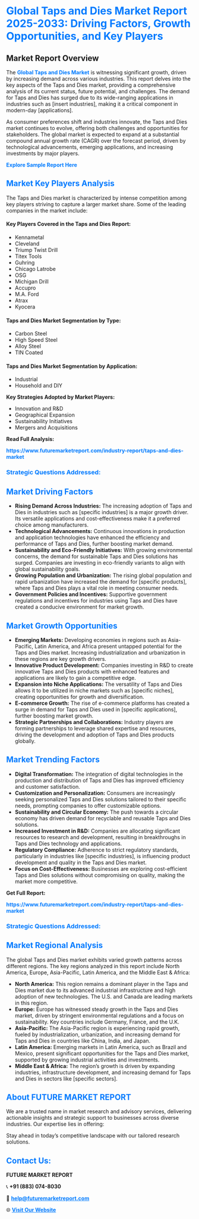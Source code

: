 <h1 style="color: #007BFF;">Global Taps and Dies Market Report 2025-2033: Driving Factors, Growth Opportunities, and Key Players</h1>

<section id="overview">
<h2>Market Report Overview</h2>
<p>The <a href="https://www.futuremarketreport.com/industry-report/taps-and-dies-market" style="color: #007BFF; text-decoration: none;"><strong>Global Taps and Dies Market</strong></a> is witnessing significant growth, driven by increasing demand across various industries. This report delves into the key aspects of the Taps and Dies market, providing a comprehensive analysis of its current status, future potential, and challenges. The demand for Taps and Dies has surged due to its wide-ranging applications in industries such as [insert industries], making it a critical component in modern-day [applications].</p>
<p>As consumer preferences shift and industries innovate, the Taps and Dies market continues to evolve, offering both challenges and opportunities for stakeholders. The global market is expected to expand at a substantial compound annual growth rate (CAGR) over the forecast period, driven by technological advancements, emerging applications, and increasing investments by major players.</p>
</section>

<section id="overview">
<p><a href="https://www.futuremarketreport.com/request-sample/reportId=103205" style="color: #007BFF; text-decoration: none;"><strong>Explore Sample Report Here</strong></a></p>
</section>

<section id="key-players">
<h2 style="color: #007BFF;">Market Key Players Analysis</h2>
<p>The Taps and Dies market is characterized by intense competition among key players striving to capture a larger market share. Some of the leading companies in the market include:</p>
<h4>Key Players Covered in the Taps and Dies Report:</h4>
<ul><li>Kennametal</li><li>Cleveland</li><li>Triump Twist Drill</li><li>Titex Tools</li><li>Guhring</li><li>Chicago Latrobe</li><li>OSG</li><li>Michigan Drill</li><li>Accupro</li><li>M.A. Ford</li><li>Atrax</li><li>Kyocera</li></ul>
<h4>Taps and Dies Market Segmentation by Type:</h4>
<ul><li>Carbon Steel</li><li>High Speed Steel</li><li>Alloy Steel</li><li>TIN Coated</li></ul>

<h4>Taps and Dies Market Segmentation by Application:</h4>
<ul><li>Industrial</li><li>Household and DIY</li></ul>
<p><strong>Key Strategies Adopted by Market Players:</strong></p>
<ul>
<li>Innovation and R&D</li>
<li>Geographical Expansion</li>
<li>Sustainability Initiatives</li>
<li>Mergers and Acquisitions</li>
</ul>
</section>

<section>
<p><strong>Read Full Analysis: </strong></p><a href="https://www.futuremarketreport.com/industry-report/taps-and-dies-market" style="color: #007BFF; text-decoration: none;"><strong>https://www.futuremarketreport.com/industry-report/taps-and-dies-market</strong></a>
<h3 style="color: #007BFF;">Strategic Questions Addressed:</h3>
</section>

<section id="driving-factors">
<h2 style="color: #007BFF;">Market Driving Factors</h2>
<ul>
<li><strong>Rising Demand Across Industries:</strong> The increasing adoption of Taps and Dies in industries such as [specific industries] is a major growth driver. Its versatile applications and cost-effectiveness make it a preferred choice among manufacturers.</li>
<li><strong>Technological Advancements:</strong> Continuous innovations in production and application technologies have enhanced the efficiency and performance of Taps and Dies, further boosting market demand.</li>
<li><strong>Sustainability and Eco-Friendly Initiatives:</strong> With growing environmental concerns, the demand for sustainable Taps and Dies solutions has surged. Companies are investing in eco-friendly variants to align with global sustainability goals.</li>
<li><strong>Growing Population and Urbanization:</strong> The rising global population and rapid urbanization have increased the demand for [specific products], where Taps and Dies plays a vital role in meeting consumer needs.</li>
<li><strong>Government Policies and Incentives:</strong> Supportive government regulations and incentives for industries using Taps and Dies have created a conducive environment for market growth.</li>
</ul>
</section>

<section id="growth-opportunities">
<h2 style="color: #007BFF;">Market Growth Opportunities</h2>
<ul>
<li><strong>Emerging Markets:</strong> Developing economies in regions such as Asia-Pacific, Latin America, and Africa present untapped potential for the Taps and Dies market. Increasing industrialization and urbanization in these regions are key growth drivers.</li>
<li><strong>Innovative Product Development:</strong> Companies investing in R&D to create innovative Taps and Dies products with enhanced features and applications are likely to gain a competitive edge.</li>
<li><strong>Expansion into Niche Applications:</strong> The versatility of Taps and Dies allows it to be utilized in niche markets such as [specific niches], creating opportunities for growth and diversification.</li>
<li><strong>E-commerce Growth:</strong> The rise of e-commerce platforms has created a surge in demand for Taps and Dies used in [specific applications], further boosting market growth.</li>
<li><strong>Strategic Partnerships and Collaborations:</strong> Industry players are forming partnerships to leverage shared expertise and resources, driving the development and adoption of Taps and Dies products globally.</li>
</ul>
</section>

<section id="trending-factors">
<h2 style="color: #007BFF;">Market Trending Factors</h2>
<ul>
<li><strong>Digital Transformation:</strong> The integration of digital technologies in the production and distribution of Taps and Dies has improved efficiency and customer satisfaction.</li>
<li><strong>Customization and Personalization:</strong> Consumers are increasingly seeking personalized Taps and Dies solutions tailored to their specific needs, prompting companies to offer customizable options.</li>
<li><strong>Sustainability and Circular Economy:</strong> The push towards a circular economy has driven demand for recyclable and reusable Taps and Dies solutions.</li>
<li><strong>Increased Investment in R&D:</strong> Companies are allocating significant resources to research and development, resulting in breakthroughs in Taps and Dies technology and applications.</li>
<li><strong>Regulatory Compliance:</strong> Adherence to strict regulatory standards, particularly in industries like [specific industries], is influencing product development and quality in the Taps and Dies market.</li>
<li><strong>Focus on Cost-Effectiveness:</strong> Businesses are exploring cost-efficient Taps and Dies solutions without compromising on quality, making the market more competitive.</li>
</ul>
</section>

<section>
<p><strong>Get Full Report: </strong></p><a href="https://www.futuremarketreport.com/industry-report/taps-and-dies-market" style="color: #007BFF; text-decoration: none;"><strong>https://www.futuremarketreport.com/industry-report/taps-and-dies-market</strong></a>
<h3 style="color: #007BFF;">Strategic Questions Addressed:</h3>
</section>


<section id="regional-analysis">
<h2 style="color: #007BFF;">Market Regional Analysis</h2>
<p>The global Taps and Dies market exhibits varied growth patterns across different regions. The key regions analyzed in this report include North America, Europe, Asia-Pacific, Latin America, and the Middle East & Africa:</p>
<ul>
<li><strong>North America:</strong> This region remains a dominant player in the Taps and Dies market due to its advanced industrial infrastructure and high adoption of new technologies. The U.S. and Canada are leading markets in this region.</li>
<li><strong>Europe:</strong> Europe has witnessed steady growth in the Taps and Dies market, driven by stringent environmental regulations and a focus on sustainability. Key countries include Germany, France, and the U.K.</li>
<li><strong>Asia-Pacific:</strong> The Asia-Pacific region is experiencing rapid growth, fueled by industrialization, urbanization, and increasing demand for Taps and Dies in countries like China, India, and Japan.</li>
<li><strong>Latin America:</strong> Emerging markets in Latin America, such as Brazil and Mexico, present significant opportunities for the Taps and Dies market, supported by growing industrial activities and investments.</li>
<li><strong>Middle East & Africa:</strong> The region’s growth is driven by expanding industries, infrastructure development, and increasing demand for Taps and Dies in sectors like [specific sectors].</li>
</ul>
</section>

<footer>
<h2 style="color: #007BFF;">About FUTURE MARKET REPORT</h2>
<p>We are a trusted name in market research and advisory services, delivering actionable insights and strategic support to businesses across diverse industries. Our expertise lies in offering:</p>

<p>Stay ahead in today’s competitive landscape with our tailored research solutions.</p>

<h2 style="color: #007BFF;">Contact Us:</h2>
<p><strong>FUTURE MARKET REPORT</strong></p>
<p>📞 <strong>+91 (883) 074-8030</strong></p>
<p>📧 <strong><a href="mailto:help@futuremarketreport.com" style="color: #007BFF;">help@futuremarketreport.com</a></strong></p>
<p>🌐 <strong><a href="https://www.futuremarketreport.com/" style="color: #007BFF;">Visit Our Website</a></strong></p>
</footer>